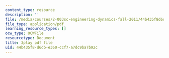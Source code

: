 ```yaml
---
content_type: resource
description: ''
file: /media/courses/2-003sc-engineering-dynamics-fall-2011/44b435f8d6dbe360ccf7a7dc9ba7b92c_9_d8CQrCYUw.pdf
file_type: application/pdf
learning_resource_types: []
ocw_type: OCWFile
resourcetype: Document
title: 3play pdf file
uid: 44b435f8-d6db-e360-ccf7-a7dc9ba7b92c
---
```


